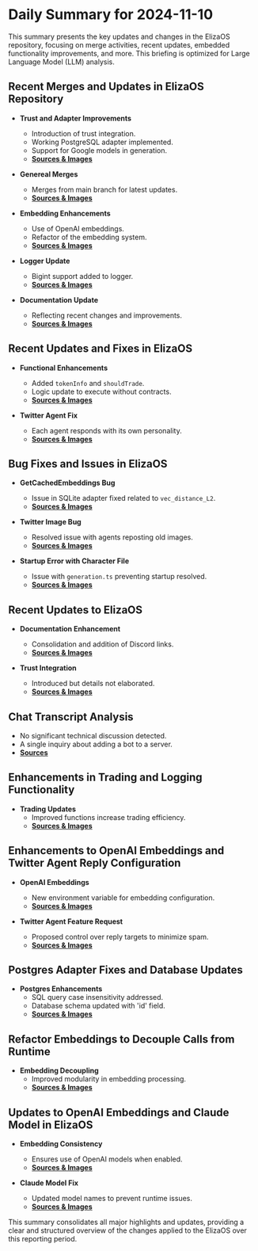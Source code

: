# Daily Summary for 2024-11-10

This summary presents the key updates and changes in the ElizaOS repository, focusing on merge activities, recent updates, embedded functionality improvements, and more. This briefing is optimized for Large Language Model (LLM) analysis.

## Recent Merges and Updates in ElizaOS Repository

- **Trust and Adapter Improvements**
  - Introduction of trust integration.
  - Working PostgreSQL adapter implemented.
  - Support for Google models in generation.
  - **[Sources & Images](https://github.com/elizaOS/eliza/commit/2b12018a4e3bc001a391e499989ed20d789237df)**
  
- **Genereal Merges**
  - Merges from main branch for latest updates.
  - **[Sources & Images](https://github.com/elizaOS/eliza/commit/3237a4a8cacc616decb193f76ab6741851fdb5e4)**

- **Embedding Enhancements**
  - Use of OpenAI embeddings.
  - Refactor of the embedding system.
  - **[Sources & Images](https://github.com/elizaOS/eliza/commit/acb4e865b66bfb6bf9ba0fa451e29eeceedaf345)**

- **Logger Update**
  - Bigint support added to logger.
  - **[Sources & Images](https://github.com/elizaOS/eliza/commit/6745d5c93b41a7441e99ff1c09492ab4db452722)**

- **Documentation Update**
  - Reflecting recent changes and improvements.
  - **[Sources & Images](https://github.com/elizaOS/eliza/commit/3259d99a98af1e723f970f9c49c9e9ee334915b6)**

## Recent Updates and Fixes in ElizaOS

- **Functional Enhancements**
  - Added `tokenInfo` and `shouldTrade`.
  - Logic update to execute without contracts.
  - **[Sources & Images](https://github.com/elizaOS/eliza/commit/574da205a77196e7bb288369fcaa90b02037f18c)**

- **Twitter Agent Fix**
  - Each agent responds with its own personality.
  - **[Sources & Images](https://github.com/elizaOS/eliza/issues/258)**

## Bug Fixes and Issues in ElizaOS

- **GetCachedEmbeddings Bug**
  - Issue in SQLite adapter fixed related to `vec_distance_L2`.
  - **[Sources & Images](https://github.com/elizaOS/eliza/issues/251)**

- **Twitter Image Bug**
  - Resolved issue with agents reposting old images.
  - **[Sources & Images](https://github.com/elizaOS/eliza/issues/260)**

- **Startup Error with Character File**
  - Issue with `generation.ts` preventing startup resolved.
  - **[Sources & Images](https://github.com/elizaOS/eliza/issues/265)**

## Recent Updates to ElizaOS

- **Documentation Enhancement**
  - Consolidation and addition of Discord links.
  - **[Sources & Images](https://github.com/elizaOS/eliza/pull/253)**

- **Trust Integration**
  - Introduced but details not elaborated.
  - **[Sources & Images](https://github.com/elizaOS/eliza/pull/248)**

## Chat Transcript Analysis

- No significant technical discussion detected.
- A single inquiry about adding a bot to a server.
- **[Sources](https://discord.com/channels/1253563208833433701/1326603270893867064)**

## Enhancements in Trading and Logging Functionality

- **Trading Updates**
  - Improved functions increase trading efficiency.
  - **[Sources & Images](https://github.com/elizaOS/eliza/commit/ed438d7cd294fb65b227a1ca7c2e25bb433a0e5b)**

## Enhancements to OpenAI Embeddings and Twitter Agent Reply Configuration

- **OpenAI Embeddings**
  - New environment variable for embedding configuration.
  - **[Sources & Images](https://github.com/elizaOS/eliza/pull/252)**

- **Twitter Agent Feature Request**
  - Proposed control over reply targets to minimize spam.
  - **[Sources & Images](https://github.com/elizaOS/eliza/issues/264)**

## Postgres Adapter Fixes and Database Updates

- **Postgres Enhancements**
  - SQL query case insensitivity addressed.
  - Database schema updated with 'id' field.
  - **[Sources & Images](https://github.com/elizaOS/eliza/pull/247)**

## Refactor Embeddings to Decouple Calls from Runtime

- **Embedding Decoupling**
  - Improved modularity in embedding processing.
  - **[Sources & Images](https://github.com/elizaOS/eliza/commit/21a1fb4de2602007e35fafe84d6b87576ef4f0e3)**

## Updates to OpenAI Embeddings and Claude Model in ElizaOS

- **Embedding Consistency**
  - Ensures use of OpenAI models when enabled.
  - **[Sources & Images](https://github.com/elizaOS/eliza/pull/255)**
  
- **Claude Model Fix**
  - Updated model names to prevent runtime issues.
  - **[Sources & Images](https://github.com/elizaOS/eliza/pull/257)**

This summary consolidates all major highlights and updates, providing a clear and structured overview of the changes applied to the ElizaOS over this reporting period.
